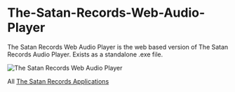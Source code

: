 # The-Satan-Records-Web-Audio-Player
The Satan Records Web Audio Player is the web based version of The Satan Records Audio Player. Exists as a standalone .exe file.

![The Satan Records Web Audio Player](https://thesatanrecords.github.io/img/the-satan-records-web-audio-player.png)

All [The Satan Records Applications](https://thesatanrecords.github.io)
